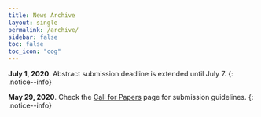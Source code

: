 ```yaml
---
title: News Archive
layout: single
permalink: /archive/
sidebar: false
toc: false
toc_icon: "cog"
---
```


**July 1, 2020**. Abstract submission deadline is extended until July 7.
{: .notice--info} 

**May 29, 2020**. Check the [Call for Papers](/calls/papers) page for submission guidelines.
{: .notice--info}
